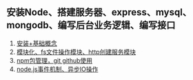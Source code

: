 ## 安装Node、搭建服务器、express、mysql、mongodb、编写后台业务逻辑、编写接口
1. [安装+基础概念](https://www.cnblogs.com/chengduxiaoc/p/6959511.html)
2. [模块化、fs文件操作模块、http创建服务模块](https://www.cnblogs.com/chengduxiaoc/p/6959822.html)
3. [npm包管理，git github使用](https://www.cnblogs.com/chengduxiaoc/p/6971889.html)
4. [node.js事件机制、异步IO操作](https://www.cnblogs.com/chengduxiaoc/p/6992329.html)
